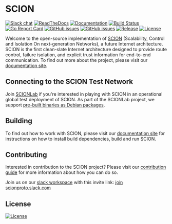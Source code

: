 # SCION

[![Slack chat](https://img.shields.io/badge/chat%20on-slack-blue?logo=slack)](https://scionproto.slack.com)
[![ReadTheDocs](https://img.shields.io/badge/doc-reference-blue?version=latest&style=flat&label=docs&logo=read-the-docs&logoColor=white)](https://docs.scion.org/en/latest)
[![Documentation](https://img.shields.io/badge/go.dev-reference-007d9c?logo=go&logoColor=white)](https://pkg.go.dev/github.com/scionproto/scion)
[![Build Status](https://badge.buildkite.com/e7ca347d947c23883ad7c3a4d091c2df5ae7feb52b238d29a1.svg?branch=master)](https://buildkite.com/scionproto/scion)
[![Go Report Card](https://goreportcard.com/badge/github.com/scionproto/scion)](https://goreportcard.com/report/github.com/scionproto/scion)
[![GitHub issues](https://img.shields.io/github/issues/scionproto/scion/help%20wanted.svg?label=help%20wanted&color=purple)](https://github.com/scionproto/scion/issues?q=is%3Aopen+is%3Aissue+label%3A%22help+wanted%22)
[![GitHub issues](https://img.shields.io/github/issues/scionproto/scion/good%20first%20issue.svg?label=good%20first%20issue&color=purple)](https://github.com/scionproto/scion/issues?q=is%3Aopen+is%3Aissue+label%3A%22good+first+issue%22)
[![Release](https://img.shields.io/github/release-pre/scionproto/scion.svg)](https://github.com/scionproto/scion/releases)
[![License](https://img.shields.io/github/license/scionproto/scion.svg?maxAge=2592000)](https://github.com/scionproto/scion/blob/master/LICENSE)

Welcome to the open-source implementation of
[SCION](http://www.scion-architecture.net) (Scalability, Control and Isolation
On next-generation Networks), a future Internet architecture. SCION is the first
clean-slate Internet architecture designed to provide route control, failure
isolation, and explicit trust information for end-to-end communication. To find
out more about the project, please visit our [documentation
site](https://docs.scion.org/en/latest/).

## Connecting to the SCION Test Network

Join [SCIONLab](https://www.scionlab.org) if you're interested in playing with
SCION in an operational global test deployment of SCION. As part of the SCIONLab
project, we support [pre-built binaries as Debian
packages](https://docs.scionlab.org/content/install/).

## Building

To find out how to work with SCION, please visit our [documentation
site](https://docs.scion.org/en/latest/dev/setup.html)
for instructions on how to install build dependencies, build and run SCION.

## Contributing

Interested in contribution to the SCION project? Please visit our
[contribution guide](https://docs.scion.org/en/latest/dev/contribute.html)
for more information about how you can do so.

Join us on our [slack workspace](https://scionproto.slack.com) with this invite link:
[join scionproto.slack.com](https://join.slack.com/t/scionproto/shared_invite/zt-1gtgkuvk3-vQzq3gPOWOL6T58yu45vXg)

## License

[![License](https://img.shields.io/github/license/scionproto/scion.svg?maxAge=2592000)](https://github.com/scionproto/scion/blob/master/LICENSE)
